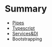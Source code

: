 # Summary

* [Pipes](pipes.md)
* [Typescript](typescript.md)
* [Services&DI](services&di.md)
* Bootstrapping


